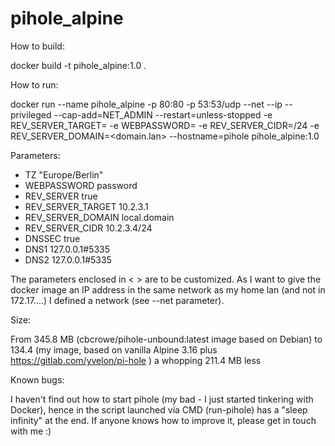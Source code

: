 # pihole_alpine

How to build:

docker build -t pihole_alpine:1.0 .

How to run:

docker run --name pihole_alpine -p 80:80 -p 53:53/udp --net <your network> --ip <ip of the docker image>  --privileged --cap-add=NET_ADMIN --restart=unless-stopped -e REV_SERVER_TARGET=<xxx> -e WEBPASSWORD=<yyy> -e REV_SERVER_CIDR=<zzz>/24 -e REV_SERVER_DOMAIN=<domain.lan> --hostname=pihole pihole_alpine:1.0

Parameters:

* TZ "Europe/Berlin"
* WEBPASSWORD password
* REV_SERVER true
* REV_SERVER_TARGET 10.2.3.1
* REV_SERVER_DOMAIN local.domain
* REV_SERVER_CIDR 10.2.3.4/24
* DNSSEC true
* DNS1 127.0.0.1#5335
* DNS2 127.0.0.1#5335

The parameters enclosed in < > are to be customized. As I want to give the docker image an IP address in the same network as my home lan (and not in 172.17....) I defined a network (see --net parameter).

Size:

From 345.8 MB (cbcrowe/pihole-unbound:latest image based on Debian) to 134.4 (my image, based on vanilla Alpine 3.16 plus https://gitlab.com/yvelon/pi-hole ) a whopping 211.4 MB less

Known bugs:

I haven't find out how to start pihole (my bad - I just started tinkering with Docker), hence in the script launched via CMD (run-pihole) has a "sleep infinity" at the end. If anyone knows how to improve it, please get in touch with me :)
